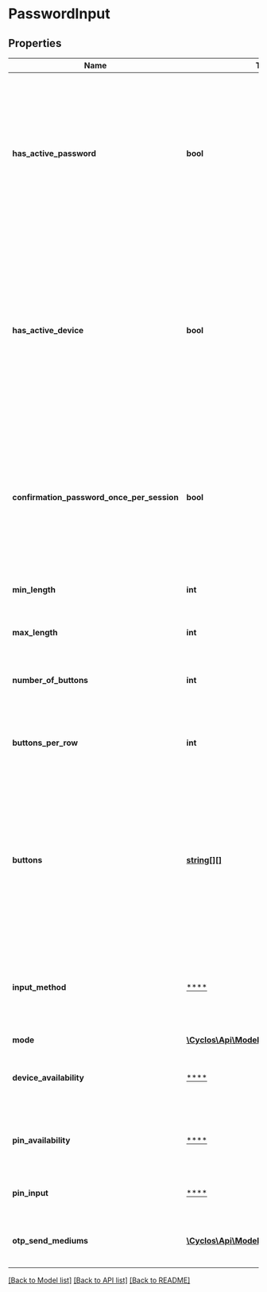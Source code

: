 # PasswordInput

## Properties
Name | Type | Description | Notes
------------ | ------------- | ------------- | -------------
**has_active_password** | **bool** | Only returned when there is an authenticated user (not for login). Describes whether the user has created a password of this type. If not, a proper message can be shown to the user indicating that this password needs to be created. | [optional] 
**has_active_device** | **bool** | Only returned when there is an authenticated user (not for login). Describes whether the user has at least one trusted device. If not, and the device confirmation is required a proper message can be shown to the user indicating that the user must activate a device as trusted. | [optional] 
**confirmation_password_once_per_session** | **bool** | Only returned when there is an authenticated user (not for login). Determines whether this password, when used as confirmation, should be requested only once until the user logs out. | [optional] 
**min_length** | **int** | For text passwords, the minimum password length | [optional] 
**max_length** | **int** | For text passwords, the maximum password length | [optional] 
**number_of_buttons** | **int** | Only for &#x60;virtualKeyboard&#x60;, is the number of buttons to be displayed | [optional] 
**buttons_per_row** | **int** | Only for &#x60;virtualKeyboard&#x60;, is the number of buttons that should be displayed on each row | [optional] 
**buttons** | [**string[][]**](array.md) | Only for &#x60;virtualKeyboard&#x60;, contains the sequences of buttons that should be displayed for the user. The explanation for the value that should be sent on virtual keyboard mode is shown above, in the description of this type. | [optional] 
**input_method** | [****](.md) | The explanation for the value that should be sent for &#x60;virtualKeyboard&#x60; cases is given above, in the description of this type. | [optional] 
**mode** | [**\Cyclos\Api\Model\PasswordModeEnum**](PasswordModeEnum.md) |  | [optional] 
**device_availability** | [****](.md) | Whether the confirmation with a trusted device is not used, optional or required. | [optional] 
**pin_availability** | [****](.md) | Whether the confirmation with a device PIN is not used, optional or required. | [optional] 
**pin_input** | [****](.md) | The device PIN min length. Only if &#x60;pinAvailability&#x60; is not &#x60;disabled&#x60; | [optional] 
**otp_send_mediums** | [**\Cyclos\Api\Model\SendMediumEnum[]**](SendMediumEnum.md) | Only for &#x60;otp&#x60;, the available mediums for the password to be sent | [optional] 

[[Back to Model list]](../../README.md#documentation-for-models) [[Back to API list]](../../README.md#documentation-for-api-endpoints) [[Back to README]](../../README.md)

